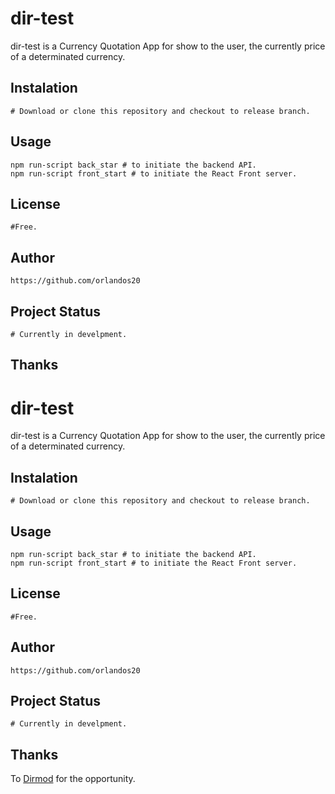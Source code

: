 # dir-test

dir-test is a Currency Quotation App for show to the user, the currently price of a determinated currency.

## Instalation

```
# Download or clone this repository and checkout to release branch.
```

## Usage

```npm
npm run-script back_star # to initiate the backend API.
npm run-script front_start # to initiate the React Front server.
```

## License
```
#Free.
```

## Author

```
https://github.com/orlandos20
```

## Project Status

```
# Currently in develpment.
```

## Thanks
# dir-test

dir-test is a Currency Quotation App for show to the user, the currently price of a determinated currency.

## Instalation

```
# Download or clone this repository and checkout to release branch.
```

## Usage

```npm
npm run-script back_star # to initiate the backend API.
npm run-script front_start # to initiate the React Front server.
```

## License
```
#Free.
```

## Author

```
https://github.com/orlandos20
```

## Project Status

```
# Currently in develpment.
```

## Thanks 

To [Dirmod](https://www.dirmod.com/es/inicio/) for the opportunity.